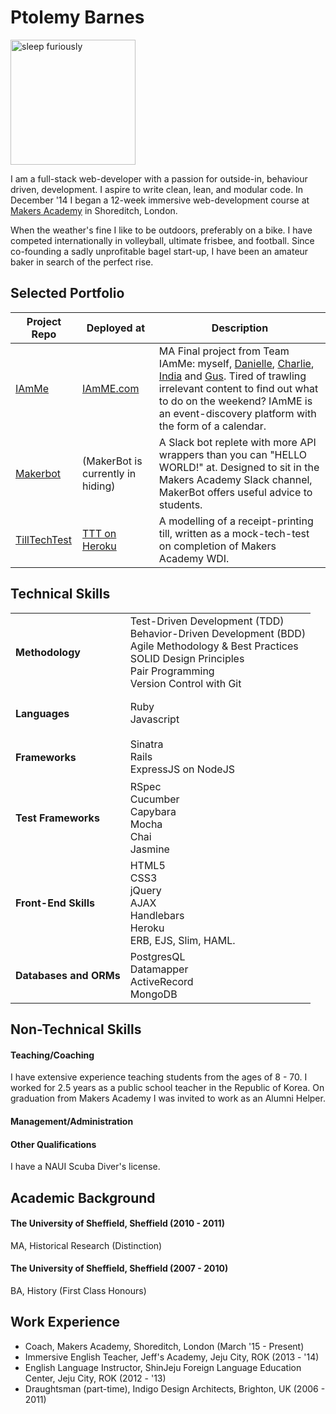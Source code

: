# Ptolemy Barnes

<img src="https://raw.github.com/ptolemybarnes/curriculum-vitae/master/photo.jpg" alt="sleep furiously" style="width: 200px;"/>

I am a full-stack web-developer with a passion for outside-in, behaviour driven, development. 
I aspire to write clean, lean, and modular code. In December '14 I began a 12-week immersive web-development
course at [Makers Academy](http://www.makersacademy.com) in Shoreditch, London.

When the weather's fine I like to be outdoors, preferably on a bike. I have competed internationally
in volleyball, ultimate frisbee, and football. Since co-founding a sadly unprofitable
bagel start-up, I have been an amateur baker in search of the perfect rise.


## Selected Portfolio

| Project Repo | Deployed at | Description |
| ------------ | ----------- | ----------- |
| [IAmMe](https://github.com/ciawalsh/iamME) | [IAmME.com](http://i-am-me.herokuapp.com/) | MA Final project from Team IAmMe: myself, [Danielle](http://www.github.com/ddemkiw), [Charlie](http://www.github.com/ciawalsh), [India](http://www.github.com/indiadearlove) and [Gus](https://github.com/guspowell). Tired of trawling irrelevant content to find out what to do on the weekend? IAmME is an event-discovery platform with the form of a calendar. |
| [Makerbot](https://github.com/jacobmitchinson/MakerBot) | (MakerBot is currently in hiding) | A Slack bot replete with more API wrappers than you can "HELLO WORLD!" at. Designed to sit in the Makers Academy Slack channel, MakerBot offers useful advice to students.
| [TillTechTest](https://github.com/ptolemybarnes/ma-wk12-till-tech-test) | [TTT on Heroku](https://till-tech-test.herokuapp.com/) | A modelling of a receipt-printing till, written as a mock-tech-test on completion of Makers Academy WDI. |

## Technical Skills

<table>
  <tr>
    <td>
    <h4>Methodology</h4>
    </td>
    <td>
    Test-Driven Development (TDD)
    <br>Behavior-Driven Development (BDD)
    <br>Agile Methodology & Best Practices
    <br>SOLID Design Principles
    <br>Pair Programming
    <br>Version Control with Git
    </td>
  </tr>
  <tr>
    <td><h4>Languages</h4></td>
    <td>
      Ruby
      <br>Javascript
    </td>
  </tr>
  <tr>
    <td><h4>Frameworks</h4></td>
    <td>
      Sinatra
      <br>Rails
      <br>ExpressJS on NodeJS
    </td>
  </tr>
  <tr>
    <td><h4>Test Frameworks</h4></td>
    <td>
      RSpec
      <br>Cucumber
      <br>Capybara
      <br>Mocha
      <br>Chai
      <br>Jasmine
    </td>
  </tr>
  <tr>
    <td><h4>Front-End Skills</h4></td>
    <td>
      HTML5
      <br>CSS3
      <br>jQuery
      <br>AJAX
      <br>Handlebars
      <br>Heroku
      <br>ERB, EJS, Slim, HAML.
    </td>
  </tr>
   <tr>
    <td><h4>Databases and ORMs</h4></td>
    <td>
      PostgresQL
      <br>Datamapper
      <br>ActiveRecord
      <br>MongoDB
    </td>
  </tr>
</table>

## Non-Technical Skills

#### Teaching/Coaching
I have extensive experience teaching students from the ages of 8 - 70. I worked for 2.5 years as a public school teacher in the Republic of Korea.
On graduation from Makers Academy I was invited to work as an Alumni Helper.

#### Management/Administration

#### Other Qualifications 
I have a NAUI Scuba Diver's license.

## Academic Background

#### The University of Sheffield, Sheffield (2010 - 2011) 
MA, Historical Research (Distinction) 

#### The University of Sheffield, Sheffield (2007 - 2010) 
BA, History (First Class Honours) 

## Work Experience

* Coach, Makers Academy, Shoreditch, London (March '15 - Present)
* Immersive English Teacher, Jeff's Academy, Jeju City, ROK (2013 - '14) 
* English Language Instructor, ShinJeju Foreign Language Education Center, Jeju City, ROK (2012 - '13) 
* Draughtsman (part-time), Indigo Design Architects, Brighton, UK (2006 - 2011) 

